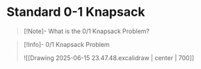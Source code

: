 # Standard 0-1 Knapsack

>[!Note]- What is the 0/1 Knapsack Problem?
> <!-- Multiline -->
> 

>[!Info]- 0/1 Knapsack Problem
><!-- Multiline -->
> ![[Drawing 2025-06-15 23.47.48.excalidraw | center | 700]]